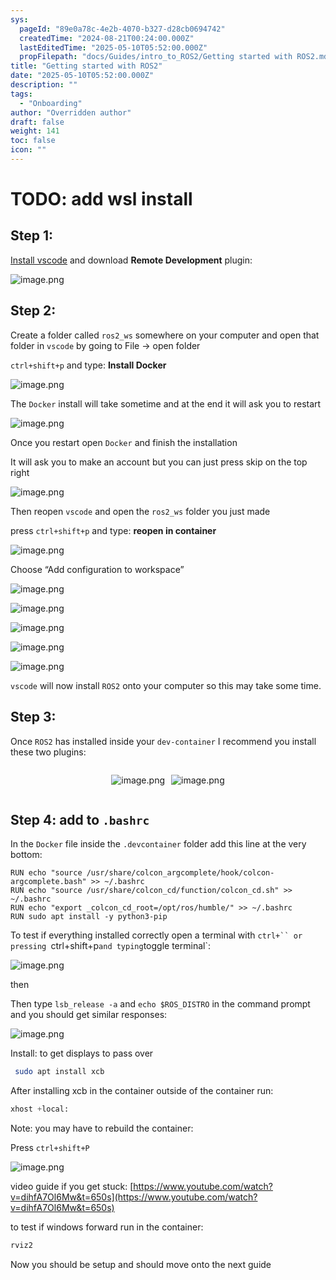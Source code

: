 ```yaml
---
sys:
  pageId: "89e0a78c-4e2b-4070-b327-d28cb0694742"
  createdTime: "2024-08-21T00:24:00.000Z"
  lastEditedTime: "2025-05-10T05:52:00.000Z"
  propFilepath: "docs/Guides/intro_to_ROS2/Getting started with ROS2.md"
title: "Getting started with ROS2"
date: "2025-05-10T05:52:00.000Z"
description: ""
tags:
  - "Onboarding"
author: "Overridden author"
draft: false
weight: 141
toc: false
icon: ""
---
```


# TODO: add wsl install

## Step 1:

[Install vscode](https://code.visualstudio.com/download) and download **Remote Development** plugin:

![image.png](https://prod-files-secure.s3.us-west-2.amazonaws.com/d518164a-d88e-44d1-a4ee-3adb3bd8bce0/efb52993-1881-4a40-b95e-6f020334f022/image.png?X-Amz-Algorithm=AWS4-HMAC-SHA256&X-Amz-Content-Sha256=UNSIGNED-PAYLOAD&X-Amz-Credential=ASIAZI2LB4662C5BWGX2%2F20250606%2Fus-west-2%2Fs3%2Faws4_request&X-Amz-Date=20250606T210749Z&X-Amz-Expires=3600&X-Amz-Security-Token=IQoJb3JpZ2luX2VjEIz%2F%2F%2F%2F%2F%2F%2F%2F%2F%2FwEaCXVzLXdlc3QtMiJGMEQCID1%2BvfHIYDfUFfXQwpXYAVchkYt3fty4WIrDqmZ0hpZ7AiBVM8EtfR2IHFRv3I%2BPiB5hEtEQNyIms8f9dZ5moeYuESr%2FAwhlEAAaDDYzNzQyMzE4MzgwNSIMq%2FTQMHiXrIhdw2JPKtwDm3lv%2BZtelCSLSskQ5x8hNd9UhRS7z5jegLnbV8MMUUz4ZJpmfRANjDEhyPM0A4x2rP1WOcuGyVZXnw%2F1IEomEyhDTACqcnbbKFRqAs8OP5HYmB%2FhJIqaCQ6sgjT4Q9axWcB8EqIpPcBOvJZ66OFwKJ9TRvUbxYHkPEXDhi%2Bn69FAtNfMRecOrU7bbQKB0%2B7ZdyYaSDm1wQ9Rje5LgsiZd49OsG5gk9LzdU4W5CZz2V8jSCsW9pgPPX%2Bp3iEC92BcFa9Iy6d6EEVVRZKfu95KEAEDONFu7i2h61VeLwDvJQfJwOviiRQ5EniorANbPxxTCHaGtrC1uCAB3T3myt%2F3plTRYVYE874jTICmAIfPh%2FGigHYpl7eBb9Ea65hFrFRpuaunrnBZjxVpxyar5qbka1WEOv%2F6cDh5q8JbSdMKHxrTOjAi0aAgVYSBqHWlCsJdv4XoGgN%2BPQ4l%2FX3KH6CHJHrWEJX0ydvolxXW0%2BwCA%2F2%2FFxaaMiR0%2FBkDjj6jf439tkfPaA0SQm3SPrw8EKjGO5C6sXBy8CdVUaikT1fxdxiDvtB1DEfM092NnAhfHD5gYV6PsuUgxKSr%2F7mnR8HzUMvhBEjK3RxnL72%2F46DLvw0qFTNgIyRh%2B3Yz1EkwppGNwgY6pgFQtdXL%2BMTG5KS%2FEHmOOzhd9fviyGQL40DcV0V66fWsr6Riae%2BKheEJ%2FKWN3rAQBKYT4UGUCTCUYIaRaE0Hhw5%2F2PnpIlqI6bZWRccOqCRyVepfwswjKrTt%2BVQZOFaUe0CqoxaGtO2oGrSzR5gFpfS5j1FZQYgE1n%2F3IsuArcErP03YfN%2BnOhqkIpiGxGHch6eA%2BW5yUCn%2BAMHmgoGZA%2B2TyksjZonQ&X-Amz-Signature=9416d17baa273482bbe15f385aeea098947c3924ad4a745183e8bf9d2fef20a2&X-Amz-SignedHeaders=host&x-id=GetObject)

## Step 2:

Create a folder called `ros2_ws` somewhere on your computer and open that folder in `vscode` by going to File → open folder 

`ctrl+shift+p` and type: **Install Docker**

![image.png](https://prod-files-secure.s3.us-west-2.amazonaws.com/d518164a-d88e-44d1-a4ee-3adb3bd8bce0/2269dc0e-1cd5-47ff-bceb-c04ad9b2eab0/image.png?X-Amz-Algorithm=AWS4-HMAC-SHA256&X-Amz-Content-Sha256=UNSIGNED-PAYLOAD&X-Amz-Credential=ASIAZI2LB4662C5BWGX2%2F20250606%2Fus-west-2%2Fs3%2Faws4_request&X-Amz-Date=20250606T210749Z&X-Amz-Expires=3600&X-Amz-Security-Token=IQoJb3JpZ2luX2VjEIz%2F%2F%2F%2F%2F%2F%2F%2F%2F%2FwEaCXVzLXdlc3QtMiJGMEQCID1%2BvfHIYDfUFfXQwpXYAVchkYt3fty4WIrDqmZ0hpZ7AiBVM8EtfR2IHFRv3I%2BPiB5hEtEQNyIms8f9dZ5moeYuESr%2FAwhlEAAaDDYzNzQyMzE4MzgwNSIMq%2FTQMHiXrIhdw2JPKtwDm3lv%2BZtelCSLSskQ5x8hNd9UhRS7z5jegLnbV8MMUUz4ZJpmfRANjDEhyPM0A4x2rP1WOcuGyVZXnw%2F1IEomEyhDTACqcnbbKFRqAs8OP5HYmB%2FhJIqaCQ6sgjT4Q9axWcB8EqIpPcBOvJZ66OFwKJ9TRvUbxYHkPEXDhi%2Bn69FAtNfMRecOrU7bbQKB0%2B7ZdyYaSDm1wQ9Rje5LgsiZd49OsG5gk9LzdU4W5CZz2V8jSCsW9pgPPX%2Bp3iEC92BcFa9Iy6d6EEVVRZKfu95KEAEDONFu7i2h61VeLwDvJQfJwOviiRQ5EniorANbPxxTCHaGtrC1uCAB3T3myt%2F3plTRYVYE874jTICmAIfPh%2FGigHYpl7eBb9Ea65hFrFRpuaunrnBZjxVpxyar5qbka1WEOv%2F6cDh5q8JbSdMKHxrTOjAi0aAgVYSBqHWlCsJdv4XoGgN%2BPQ4l%2FX3KH6CHJHrWEJX0ydvolxXW0%2BwCA%2F2%2FFxaaMiR0%2FBkDjj6jf439tkfPaA0SQm3SPrw8EKjGO5C6sXBy8CdVUaikT1fxdxiDvtB1DEfM092NnAhfHD5gYV6PsuUgxKSr%2F7mnR8HzUMvhBEjK3RxnL72%2F46DLvw0qFTNgIyRh%2B3Yz1EkwppGNwgY6pgFQtdXL%2BMTG5KS%2FEHmOOzhd9fviyGQL40DcV0V66fWsr6Riae%2BKheEJ%2FKWN3rAQBKYT4UGUCTCUYIaRaE0Hhw5%2F2PnpIlqI6bZWRccOqCRyVepfwswjKrTt%2BVQZOFaUe0CqoxaGtO2oGrSzR5gFpfS5j1FZQYgE1n%2F3IsuArcErP03YfN%2BnOhqkIpiGxGHch6eA%2BW5yUCn%2BAMHmgoGZA%2B2TyksjZonQ&X-Amz-Signature=f4b35222bf074fa130c9c1a9bb19eaf06b27f0e52e7187d7595637b0517da605&X-Amz-SignedHeaders=host&x-id=GetObject)

The `Docker` install will take sometime and at the end it will ask you to restart

![image.png](https://prod-files-secure.s3.us-west-2.amazonaws.com/d518164a-d88e-44d1-a4ee-3adb3bd8bce0/ed233f78-be33-4b1f-b89c-9c346c0e961e/image.png?X-Amz-Algorithm=AWS4-HMAC-SHA256&X-Amz-Content-Sha256=UNSIGNED-PAYLOAD&X-Amz-Credential=ASIAZI2LB4662C5BWGX2%2F20250606%2Fus-west-2%2Fs3%2Faws4_request&X-Amz-Date=20250606T210749Z&X-Amz-Expires=3600&X-Amz-Security-Token=IQoJb3JpZ2luX2VjEIz%2F%2F%2F%2F%2F%2F%2F%2F%2F%2FwEaCXVzLXdlc3QtMiJGMEQCID1%2BvfHIYDfUFfXQwpXYAVchkYt3fty4WIrDqmZ0hpZ7AiBVM8EtfR2IHFRv3I%2BPiB5hEtEQNyIms8f9dZ5moeYuESr%2FAwhlEAAaDDYzNzQyMzE4MzgwNSIMq%2FTQMHiXrIhdw2JPKtwDm3lv%2BZtelCSLSskQ5x8hNd9UhRS7z5jegLnbV8MMUUz4ZJpmfRANjDEhyPM0A4x2rP1WOcuGyVZXnw%2F1IEomEyhDTACqcnbbKFRqAs8OP5HYmB%2FhJIqaCQ6sgjT4Q9axWcB8EqIpPcBOvJZ66OFwKJ9TRvUbxYHkPEXDhi%2Bn69FAtNfMRecOrU7bbQKB0%2B7ZdyYaSDm1wQ9Rje5LgsiZd49OsG5gk9LzdU4W5CZz2V8jSCsW9pgPPX%2Bp3iEC92BcFa9Iy6d6EEVVRZKfu95KEAEDONFu7i2h61VeLwDvJQfJwOviiRQ5EniorANbPxxTCHaGtrC1uCAB3T3myt%2F3plTRYVYE874jTICmAIfPh%2FGigHYpl7eBb9Ea65hFrFRpuaunrnBZjxVpxyar5qbka1WEOv%2F6cDh5q8JbSdMKHxrTOjAi0aAgVYSBqHWlCsJdv4XoGgN%2BPQ4l%2FX3KH6CHJHrWEJX0ydvolxXW0%2BwCA%2F2%2FFxaaMiR0%2FBkDjj6jf439tkfPaA0SQm3SPrw8EKjGO5C6sXBy8CdVUaikT1fxdxiDvtB1DEfM092NnAhfHD5gYV6PsuUgxKSr%2F7mnR8HzUMvhBEjK3RxnL72%2F46DLvw0qFTNgIyRh%2B3Yz1EkwppGNwgY6pgFQtdXL%2BMTG5KS%2FEHmOOzhd9fviyGQL40DcV0V66fWsr6Riae%2BKheEJ%2FKWN3rAQBKYT4UGUCTCUYIaRaE0Hhw5%2F2PnpIlqI6bZWRccOqCRyVepfwswjKrTt%2BVQZOFaUe0CqoxaGtO2oGrSzR5gFpfS5j1FZQYgE1n%2F3IsuArcErP03YfN%2BnOhqkIpiGxGHch6eA%2BW5yUCn%2BAMHmgoGZA%2B2TyksjZonQ&X-Amz-Signature=c50048ffcb918b280750db234c6195c573820e1aba2c0005213da71a1ad23fa6&X-Amz-SignedHeaders=host&x-id=GetObject)

Once you restart open `Docker` and finish the installation

It will ask you to make an account but you can just press skip on the top right

![image.png](https://prod-files-secure.s3.us-west-2.amazonaws.com/d518164a-d88e-44d1-a4ee-3adb3bd8bce0/21010ad9-1659-4fd9-9f59-9932a09b2a3d/image.png?X-Amz-Algorithm=AWS4-HMAC-SHA256&X-Amz-Content-Sha256=UNSIGNED-PAYLOAD&X-Amz-Credential=ASIAZI2LB4662C5BWGX2%2F20250606%2Fus-west-2%2Fs3%2Faws4_request&X-Amz-Date=20250606T210749Z&X-Amz-Expires=3600&X-Amz-Security-Token=IQoJb3JpZ2luX2VjEIz%2F%2F%2F%2F%2F%2F%2F%2F%2F%2FwEaCXVzLXdlc3QtMiJGMEQCID1%2BvfHIYDfUFfXQwpXYAVchkYt3fty4WIrDqmZ0hpZ7AiBVM8EtfR2IHFRv3I%2BPiB5hEtEQNyIms8f9dZ5moeYuESr%2FAwhlEAAaDDYzNzQyMzE4MzgwNSIMq%2FTQMHiXrIhdw2JPKtwDm3lv%2BZtelCSLSskQ5x8hNd9UhRS7z5jegLnbV8MMUUz4ZJpmfRANjDEhyPM0A4x2rP1WOcuGyVZXnw%2F1IEomEyhDTACqcnbbKFRqAs8OP5HYmB%2FhJIqaCQ6sgjT4Q9axWcB8EqIpPcBOvJZ66OFwKJ9TRvUbxYHkPEXDhi%2Bn69FAtNfMRecOrU7bbQKB0%2B7ZdyYaSDm1wQ9Rje5LgsiZd49OsG5gk9LzdU4W5CZz2V8jSCsW9pgPPX%2Bp3iEC92BcFa9Iy6d6EEVVRZKfu95KEAEDONFu7i2h61VeLwDvJQfJwOviiRQ5EniorANbPxxTCHaGtrC1uCAB3T3myt%2F3plTRYVYE874jTICmAIfPh%2FGigHYpl7eBb9Ea65hFrFRpuaunrnBZjxVpxyar5qbka1WEOv%2F6cDh5q8JbSdMKHxrTOjAi0aAgVYSBqHWlCsJdv4XoGgN%2BPQ4l%2FX3KH6CHJHrWEJX0ydvolxXW0%2BwCA%2F2%2FFxaaMiR0%2FBkDjj6jf439tkfPaA0SQm3SPrw8EKjGO5C6sXBy8CdVUaikT1fxdxiDvtB1DEfM092NnAhfHD5gYV6PsuUgxKSr%2F7mnR8HzUMvhBEjK3RxnL72%2F46DLvw0qFTNgIyRh%2B3Yz1EkwppGNwgY6pgFQtdXL%2BMTG5KS%2FEHmOOzhd9fviyGQL40DcV0V66fWsr6Riae%2BKheEJ%2FKWN3rAQBKYT4UGUCTCUYIaRaE0Hhw5%2F2PnpIlqI6bZWRccOqCRyVepfwswjKrTt%2BVQZOFaUe0CqoxaGtO2oGrSzR5gFpfS5j1FZQYgE1n%2F3IsuArcErP03YfN%2BnOhqkIpiGxGHch6eA%2BW5yUCn%2BAMHmgoGZA%2B2TyksjZonQ&X-Amz-Signature=7ff08a0fe150c9f059090b0fe4259891dd8c481b952bbdc653031608c6f3e5c3&X-Amz-SignedHeaders=host&x-id=GetObject)

Then reopen `vscode` and open the `ros2_ws` folder you just made

press `ctrl+shift+p` and type: **reopen in container**

![image.png](https://prod-files-secure.s3.us-west-2.amazonaws.com/d518164a-d88e-44d1-a4ee-3adb3bd8bce0/4e93b8c2-41ad-488c-8095-c74205196118/image.png?X-Amz-Algorithm=AWS4-HMAC-SHA256&X-Amz-Content-Sha256=UNSIGNED-PAYLOAD&X-Amz-Credential=ASIAZI2LB4662C5BWGX2%2F20250606%2Fus-west-2%2Fs3%2Faws4_request&X-Amz-Date=20250606T210749Z&X-Amz-Expires=3600&X-Amz-Security-Token=IQoJb3JpZ2luX2VjEIz%2F%2F%2F%2F%2F%2F%2F%2F%2F%2FwEaCXVzLXdlc3QtMiJGMEQCID1%2BvfHIYDfUFfXQwpXYAVchkYt3fty4WIrDqmZ0hpZ7AiBVM8EtfR2IHFRv3I%2BPiB5hEtEQNyIms8f9dZ5moeYuESr%2FAwhlEAAaDDYzNzQyMzE4MzgwNSIMq%2FTQMHiXrIhdw2JPKtwDm3lv%2BZtelCSLSskQ5x8hNd9UhRS7z5jegLnbV8MMUUz4ZJpmfRANjDEhyPM0A4x2rP1WOcuGyVZXnw%2F1IEomEyhDTACqcnbbKFRqAs8OP5HYmB%2FhJIqaCQ6sgjT4Q9axWcB8EqIpPcBOvJZ66OFwKJ9TRvUbxYHkPEXDhi%2Bn69FAtNfMRecOrU7bbQKB0%2B7ZdyYaSDm1wQ9Rje5LgsiZd49OsG5gk9LzdU4W5CZz2V8jSCsW9pgPPX%2Bp3iEC92BcFa9Iy6d6EEVVRZKfu95KEAEDONFu7i2h61VeLwDvJQfJwOviiRQ5EniorANbPxxTCHaGtrC1uCAB3T3myt%2F3plTRYVYE874jTICmAIfPh%2FGigHYpl7eBb9Ea65hFrFRpuaunrnBZjxVpxyar5qbka1WEOv%2F6cDh5q8JbSdMKHxrTOjAi0aAgVYSBqHWlCsJdv4XoGgN%2BPQ4l%2FX3KH6CHJHrWEJX0ydvolxXW0%2BwCA%2F2%2FFxaaMiR0%2FBkDjj6jf439tkfPaA0SQm3SPrw8EKjGO5C6sXBy8CdVUaikT1fxdxiDvtB1DEfM092NnAhfHD5gYV6PsuUgxKSr%2F7mnR8HzUMvhBEjK3RxnL72%2F46DLvw0qFTNgIyRh%2B3Yz1EkwppGNwgY6pgFQtdXL%2BMTG5KS%2FEHmOOzhd9fviyGQL40DcV0V66fWsr6Riae%2BKheEJ%2FKWN3rAQBKYT4UGUCTCUYIaRaE0Hhw5%2F2PnpIlqI6bZWRccOqCRyVepfwswjKrTt%2BVQZOFaUe0CqoxaGtO2oGrSzR5gFpfS5j1FZQYgE1n%2F3IsuArcErP03YfN%2BnOhqkIpiGxGHch6eA%2BW5yUCn%2BAMHmgoGZA%2B2TyksjZonQ&X-Amz-Signature=c3a0b0543ca452ef1885f033e31fd580e32cbaf11642627831e7e20507394a7f&X-Amz-SignedHeaders=host&x-id=GetObject)

Choose “Add configuration to workspace”

![image.png](https://prod-files-secure.s3.us-west-2.amazonaws.com/d518164a-d88e-44d1-a4ee-3adb3bd8bce0/9560b282-5060-4989-ba37-97e7b2c22476/image.png?X-Amz-Algorithm=AWS4-HMAC-SHA256&X-Amz-Content-Sha256=UNSIGNED-PAYLOAD&X-Amz-Credential=ASIAZI2LB4662C5BWGX2%2F20250606%2Fus-west-2%2Fs3%2Faws4_request&X-Amz-Date=20250606T210749Z&X-Amz-Expires=3600&X-Amz-Security-Token=IQoJb3JpZ2luX2VjEIz%2F%2F%2F%2F%2F%2F%2F%2F%2F%2FwEaCXVzLXdlc3QtMiJGMEQCID1%2BvfHIYDfUFfXQwpXYAVchkYt3fty4WIrDqmZ0hpZ7AiBVM8EtfR2IHFRv3I%2BPiB5hEtEQNyIms8f9dZ5moeYuESr%2FAwhlEAAaDDYzNzQyMzE4MzgwNSIMq%2FTQMHiXrIhdw2JPKtwDm3lv%2BZtelCSLSskQ5x8hNd9UhRS7z5jegLnbV8MMUUz4ZJpmfRANjDEhyPM0A4x2rP1WOcuGyVZXnw%2F1IEomEyhDTACqcnbbKFRqAs8OP5HYmB%2FhJIqaCQ6sgjT4Q9axWcB8EqIpPcBOvJZ66OFwKJ9TRvUbxYHkPEXDhi%2Bn69FAtNfMRecOrU7bbQKB0%2B7ZdyYaSDm1wQ9Rje5LgsiZd49OsG5gk9LzdU4W5CZz2V8jSCsW9pgPPX%2Bp3iEC92BcFa9Iy6d6EEVVRZKfu95KEAEDONFu7i2h61VeLwDvJQfJwOviiRQ5EniorANbPxxTCHaGtrC1uCAB3T3myt%2F3plTRYVYE874jTICmAIfPh%2FGigHYpl7eBb9Ea65hFrFRpuaunrnBZjxVpxyar5qbka1WEOv%2F6cDh5q8JbSdMKHxrTOjAi0aAgVYSBqHWlCsJdv4XoGgN%2BPQ4l%2FX3KH6CHJHrWEJX0ydvolxXW0%2BwCA%2F2%2FFxaaMiR0%2FBkDjj6jf439tkfPaA0SQm3SPrw8EKjGO5C6sXBy8CdVUaikT1fxdxiDvtB1DEfM092NnAhfHD5gYV6PsuUgxKSr%2F7mnR8HzUMvhBEjK3RxnL72%2F46DLvw0qFTNgIyRh%2B3Yz1EkwppGNwgY6pgFQtdXL%2BMTG5KS%2FEHmOOzhd9fviyGQL40DcV0V66fWsr6Riae%2BKheEJ%2FKWN3rAQBKYT4UGUCTCUYIaRaE0Hhw5%2F2PnpIlqI6bZWRccOqCRyVepfwswjKrTt%2BVQZOFaUe0CqoxaGtO2oGrSzR5gFpfS5j1FZQYgE1n%2F3IsuArcErP03YfN%2BnOhqkIpiGxGHch6eA%2BW5yUCn%2BAMHmgoGZA%2B2TyksjZonQ&X-Amz-Signature=0327bcd4b30dda6195a8467f3b1cea3c3be5e96c566b6b319d7f146ec1866eed&X-Amz-SignedHeaders=host&x-id=GetObject)

![image.png](https://prod-files-secure.s3.us-west-2.amazonaws.com/d518164a-d88e-44d1-a4ee-3adb3bd8bce0/2ee63f81-886b-48e8-a553-dc6e5eac99e4/image.png?X-Amz-Algorithm=AWS4-HMAC-SHA256&X-Amz-Content-Sha256=UNSIGNED-PAYLOAD&X-Amz-Credential=ASIAZI2LB4662C5BWGX2%2F20250606%2Fus-west-2%2Fs3%2Faws4_request&X-Amz-Date=20250606T210749Z&X-Amz-Expires=3600&X-Amz-Security-Token=IQoJb3JpZ2luX2VjEIz%2F%2F%2F%2F%2F%2F%2F%2F%2F%2FwEaCXVzLXdlc3QtMiJGMEQCID1%2BvfHIYDfUFfXQwpXYAVchkYt3fty4WIrDqmZ0hpZ7AiBVM8EtfR2IHFRv3I%2BPiB5hEtEQNyIms8f9dZ5moeYuESr%2FAwhlEAAaDDYzNzQyMzE4MzgwNSIMq%2FTQMHiXrIhdw2JPKtwDm3lv%2BZtelCSLSskQ5x8hNd9UhRS7z5jegLnbV8MMUUz4ZJpmfRANjDEhyPM0A4x2rP1WOcuGyVZXnw%2F1IEomEyhDTACqcnbbKFRqAs8OP5HYmB%2FhJIqaCQ6sgjT4Q9axWcB8EqIpPcBOvJZ66OFwKJ9TRvUbxYHkPEXDhi%2Bn69FAtNfMRecOrU7bbQKB0%2B7ZdyYaSDm1wQ9Rje5LgsiZd49OsG5gk9LzdU4W5CZz2V8jSCsW9pgPPX%2Bp3iEC92BcFa9Iy6d6EEVVRZKfu95KEAEDONFu7i2h61VeLwDvJQfJwOviiRQ5EniorANbPxxTCHaGtrC1uCAB3T3myt%2F3plTRYVYE874jTICmAIfPh%2FGigHYpl7eBb9Ea65hFrFRpuaunrnBZjxVpxyar5qbka1WEOv%2F6cDh5q8JbSdMKHxrTOjAi0aAgVYSBqHWlCsJdv4XoGgN%2BPQ4l%2FX3KH6CHJHrWEJX0ydvolxXW0%2BwCA%2F2%2FFxaaMiR0%2FBkDjj6jf439tkfPaA0SQm3SPrw8EKjGO5C6sXBy8CdVUaikT1fxdxiDvtB1DEfM092NnAhfHD5gYV6PsuUgxKSr%2F7mnR8HzUMvhBEjK3RxnL72%2F46DLvw0qFTNgIyRh%2B3Yz1EkwppGNwgY6pgFQtdXL%2BMTG5KS%2FEHmOOzhd9fviyGQL40DcV0V66fWsr6Riae%2BKheEJ%2FKWN3rAQBKYT4UGUCTCUYIaRaE0Hhw5%2F2PnpIlqI6bZWRccOqCRyVepfwswjKrTt%2BVQZOFaUe0CqoxaGtO2oGrSzR5gFpfS5j1FZQYgE1n%2F3IsuArcErP03YfN%2BnOhqkIpiGxGHch6eA%2BW5yUCn%2BAMHmgoGZA%2B2TyksjZonQ&X-Amz-Signature=375d85856c8cea1eb1970e874de868d13cf0d1c6f2407a083cd6333b37ee38e7&X-Amz-SignedHeaders=host&x-id=GetObject)

![image.png](https://prod-files-secure.s3.us-west-2.amazonaws.com/d518164a-d88e-44d1-a4ee-3adb3bd8bce0/ae1580b2-b048-407e-aed9-b584224a7a04/image.png?X-Amz-Algorithm=AWS4-HMAC-SHA256&X-Amz-Content-Sha256=UNSIGNED-PAYLOAD&X-Amz-Credential=ASIAZI2LB4662C5BWGX2%2F20250606%2Fus-west-2%2Fs3%2Faws4_request&X-Amz-Date=20250606T210749Z&X-Amz-Expires=3600&X-Amz-Security-Token=IQoJb3JpZ2luX2VjEIz%2F%2F%2F%2F%2F%2F%2F%2F%2F%2FwEaCXVzLXdlc3QtMiJGMEQCID1%2BvfHIYDfUFfXQwpXYAVchkYt3fty4WIrDqmZ0hpZ7AiBVM8EtfR2IHFRv3I%2BPiB5hEtEQNyIms8f9dZ5moeYuESr%2FAwhlEAAaDDYzNzQyMzE4MzgwNSIMq%2FTQMHiXrIhdw2JPKtwDm3lv%2BZtelCSLSskQ5x8hNd9UhRS7z5jegLnbV8MMUUz4ZJpmfRANjDEhyPM0A4x2rP1WOcuGyVZXnw%2F1IEomEyhDTACqcnbbKFRqAs8OP5HYmB%2FhJIqaCQ6sgjT4Q9axWcB8EqIpPcBOvJZ66OFwKJ9TRvUbxYHkPEXDhi%2Bn69FAtNfMRecOrU7bbQKB0%2B7ZdyYaSDm1wQ9Rje5LgsiZd49OsG5gk9LzdU4W5CZz2V8jSCsW9pgPPX%2Bp3iEC92BcFa9Iy6d6EEVVRZKfu95KEAEDONFu7i2h61VeLwDvJQfJwOviiRQ5EniorANbPxxTCHaGtrC1uCAB3T3myt%2F3plTRYVYE874jTICmAIfPh%2FGigHYpl7eBb9Ea65hFrFRpuaunrnBZjxVpxyar5qbka1WEOv%2F6cDh5q8JbSdMKHxrTOjAi0aAgVYSBqHWlCsJdv4XoGgN%2BPQ4l%2FX3KH6CHJHrWEJX0ydvolxXW0%2BwCA%2F2%2FFxaaMiR0%2FBkDjj6jf439tkfPaA0SQm3SPrw8EKjGO5C6sXBy8CdVUaikT1fxdxiDvtB1DEfM092NnAhfHD5gYV6PsuUgxKSr%2F7mnR8HzUMvhBEjK3RxnL72%2F46DLvw0qFTNgIyRh%2B3Yz1EkwppGNwgY6pgFQtdXL%2BMTG5KS%2FEHmOOzhd9fviyGQL40DcV0V66fWsr6Riae%2BKheEJ%2FKWN3rAQBKYT4UGUCTCUYIaRaE0Hhw5%2F2PnpIlqI6bZWRccOqCRyVepfwswjKrTt%2BVQZOFaUe0CqoxaGtO2oGrSzR5gFpfS5j1FZQYgE1n%2F3IsuArcErP03YfN%2BnOhqkIpiGxGHch6eA%2BW5yUCn%2BAMHmgoGZA%2B2TyksjZonQ&X-Amz-Signature=94df134c7be0ed1445dc511c4d2c7a219cc201fc2d796dd3f09705bd763815b6&X-Amz-SignedHeaders=host&x-id=GetObject)

![image.png](https://prod-files-secure.s3.us-west-2.amazonaws.com/d518164a-d88e-44d1-a4ee-3adb3bd8bce0/53255b28-f75e-430f-b9e3-c0ac8577e42b/image.png?X-Amz-Algorithm=AWS4-HMAC-SHA256&X-Amz-Content-Sha256=UNSIGNED-PAYLOAD&X-Amz-Credential=ASIAZI2LB4662C5BWGX2%2F20250606%2Fus-west-2%2Fs3%2Faws4_request&X-Amz-Date=20250606T210749Z&X-Amz-Expires=3600&X-Amz-Security-Token=IQoJb3JpZ2luX2VjEIz%2F%2F%2F%2F%2F%2F%2F%2F%2F%2FwEaCXVzLXdlc3QtMiJGMEQCID1%2BvfHIYDfUFfXQwpXYAVchkYt3fty4WIrDqmZ0hpZ7AiBVM8EtfR2IHFRv3I%2BPiB5hEtEQNyIms8f9dZ5moeYuESr%2FAwhlEAAaDDYzNzQyMzE4MzgwNSIMq%2FTQMHiXrIhdw2JPKtwDm3lv%2BZtelCSLSskQ5x8hNd9UhRS7z5jegLnbV8MMUUz4ZJpmfRANjDEhyPM0A4x2rP1WOcuGyVZXnw%2F1IEomEyhDTACqcnbbKFRqAs8OP5HYmB%2FhJIqaCQ6sgjT4Q9axWcB8EqIpPcBOvJZ66OFwKJ9TRvUbxYHkPEXDhi%2Bn69FAtNfMRecOrU7bbQKB0%2B7ZdyYaSDm1wQ9Rje5LgsiZd49OsG5gk9LzdU4W5CZz2V8jSCsW9pgPPX%2Bp3iEC92BcFa9Iy6d6EEVVRZKfu95KEAEDONFu7i2h61VeLwDvJQfJwOviiRQ5EniorANbPxxTCHaGtrC1uCAB3T3myt%2F3plTRYVYE874jTICmAIfPh%2FGigHYpl7eBb9Ea65hFrFRpuaunrnBZjxVpxyar5qbka1WEOv%2F6cDh5q8JbSdMKHxrTOjAi0aAgVYSBqHWlCsJdv4XoGgN%2BPQ4l%2FX3KH6CHJHrWEJX0ydvolxXW0%2BwCA%2F2%2FFxaaMiR0%2FBkDjj6jf439tkfPaA0SQm3SPrw8EKjGO5C6sXBy8CdVUaikT1fxdxiDvtB1DEfM092NnAhfHD5gYV6PsuUgxKSr%2F7mnR8HzUMvhBEjK3RxnL72%2F46DLvw0qFTNgIyRh%2B3Yz1EkwppGNwgY6pgFQtdXL%2BMTG5KS%2FEHmOOzhd9fviyGQL40DcV0V66fWsr6Riae%2BKheEJ%2FKWN3rAQBKYT4UGUCTCUYIaRaE0Hhw5%2F2PnpIlqI6bZWRccOqCRyVepfwswjKrTt%2BVQZOFaUe0CqoxaGtO2oGrSzR5gFpfS5j1FZQYgE1n%2F3IsuArcErP03YfN%2BnOhqkIpiGxGHch6eA%2BW5yUCn%2BAMHmgoGZA%2B2TyksjZonQ&X-Amz-Signature=cb637794bd02cd081edcb661b33be6f338dc758aa9caa3d63d2b325f6d7ddbfd&X-Amz-SignedHeaders=host&x-id=GetObject)

![image.png](https://prod-files-secure.s3.us-west-2.amazonaws.com/d518164a-d88e-44d1-a4ee-3adb3bd8bce0/7c562767-5af9-4ffb-97d1-327bcdf4ee00/image.png?X-Amz-Algorithm=AWS4-HMAC-SHA256&X-Amz-Content-Sha256=UNSIGNED-PAYLOAD&X-Amz-Credential=ASIAZI2LB4662C5BWGX2%2F20250606%2Fus-west-2%2Fs3%2Faws4_request&X-Amz-Date=20250606T210749Z&X-Amz-Expires=3600&X-Amz-Security-Token=IQoJb3JpZ2luX2VjEIz%2F%2F%2F%2F%2F%2F%2F%2F%2F%2FwEaCXVzLXdlc3QtMiJGMEQCID1%2BvfHIYDfUFfXQwpXYAVchkYt3fty4WIrDqmZ0hpZ7AiBVM8EtfR2IHFRv3I%2BPiB5hEtEQNyIms8f9dZ5moeYuESr%2FAwhlEAAaDDYzNzQyMzE4MzgwNSIMq%2FTQMHiXrIhdw2JPKtwDm3lv%2BZtelCSLSskQ5x8hNd9UhRS7z5jegLnbV8MMUUz4ZJpmfRANjDEhyPM0A4x2rP1WOcuGyVZXnw%2F1IEomEyhDTACqcnbbKFRqAs8OP5HYmB%2FhJIqaCQ6sgjT4Q9axWcB8EqIpPcBOvJZ66OFwKJ9TRvUbxYHkPEXDhi%2Bn69FAtNfMRecOrU7bbQKB0%2B7ZdyYaSDm1wQ9Rje5LgsiZd49OsG5gk9LzdU4W5CZz2V8jSCsW9pgPPX%2Bp3iEC92BcFa9Iy6d6EEVVRZKfu95KEAEDONFu7i2h61VeLwDvJQfJwOviiRQ5EniorANbPxxTCHaGtrC1uCAB3T3myt%2F3plTRYVYE874jTICmAIfPh%2FGigHYpl7eBb9Ea65hFrFRpuaunrnBZjxVpxyar5qbka1WEOv%2F6cDh5q8JbSdMKHxrTOjAi0aAgVYSBqHWlCsJdv4XoGgN%2BPQ4l%2FX3KH6CHJHrWEJX0ydvolxXW0%2BwCA%2F2%2FFxaaMiR0%2FBkDjj6jf439tkfPaA0SQm3SPrw8EKjGO5C6sXBy8CdVUaikT1fxdxiDvtB1DEfM092NnAhfHD5gYV6PsuUgxKSr%2F7mnR8HzUMvhBEjK3RxnL72%2F46DLvw0qFTNgIyRh%2B3Yz1EkwppGNwgY6pgFQtdXL%2BMTG5KS%2FEHmOOzhd9fviyGQL40DcV0V66fWsr6Riae%2BKheEJ%2FKWN3rAQBKYT4UGUCTCUYIaRaE0Hhw5%2F2PnpIlqI6bZWRccOqCRyVepfwswjKrTt%2BVQZOFaUe0CqoxaGtO2oGrSzR5gFpfS5j1FZQYgE1n%2F3IsuArcErP03YfN%2BnOhqkIpiGxGHch6eA%2BW5yUCn%2BAMHmgoGZA%2B2TyksjZonQ&X-Amz-Signature=457a0854a160138b6ca50c21eb9509180e2cc8086ff2a97ac1bf4d8eb6b3abe3&X-Amz-SignedHeaders=host&x-id=GetObject)

`vscode` will now install `ROS2` onto your computer so this may take some time.

## Step 3:

Once `ROS2` has installed inside your `dev-container` I recommend you install these two plugins:

<div style="display: flex;flex-direction: row; column-gap:10px; max-width: 630px;justify-content: center;">
<div>

![image.png](https://prod-files-secure.s3.us-west-2.amazonaws.com/d518164a-d88e-44d1-a4ee-3adb3bd8bce0/3fc3d550-5a54-4ba1-ba6b-faa01cdb7369/image.png?X-Amz-Algorithm=AWS4-HMAC-SHA256&X-Amz-Content-Sha256=UNSIGNED-PAYLOAD&X-Amz-Credential=ASIAZI2LB466ZGRKQ4EP%2F20250606%2Fus-west-2%2Fs3%2Faws4_request&X-Amz-Date=20250606T210755Z&X-Amz-Expires=3600&X-Amz-Security-Token=IQoJb3JpZ2luX2VjEIz%2F%2F%2F%2F%2F%2F%2F%2F%2F%2FwEaCXVzLXdlc3QtMiJHMEUCIQCm54SoKZeIUn0aUuGsMMmcVWBhZw0z%2BjMqpCT9h6sRegIgBafOy8VKpkXGK5htlG5m9viiy2%2FFBOoNFs8jU%2FZtn5gq%2FwMIZRAAGgw2Mzc0MjMxODM4MDUiDIi9Vn8HqN3x09nzFyrcAz0NqdKDLvM8O%2F2hhmD0nLj2EX7Lfsm8zYbwr40LjGIUB3v7F%2F3aDOvrMhxIBWl3ETX98lU3ZFpociNEEBZ50O3iqD%2FVGZv%2BhYNpY8GQfhI1pFFfXyLig9R36VP9HjM89kkePfFVuqQQt4JaZA5Up1FJdGEcyBwd12hyHBT4nzgwI3GhKELNZc4mJTvDsG%2Fae%2BAM7LI4VHqGKNMg8f%2FGi1XQ33DXzgXuaoHxRIfxufQcxOOiaNBS5l7vGLo55k%2BXmOlVDMbRn1qQGL59VtHHOW7coMTD3hzMFPQUn%2B7XKpT53S7rEQttP5Mv0jMwEjQjyEG8ScYBzo4CQiFEO%2BRw9fBrkt40dOS6ykXnAZeNDeC17uOFJssIfMHUy7pj26OtTIm7%2Bq0IdEAxghFQ2dbPZcAlUzcjE7PU%2FEblKGGkvW92ewPbB%2Bf95S5fb0VCZCIU868tt7fgZqvAA4PG6maVv0rciS2Q4eckHTPF8Tz%2FUgg%2FwJpeNDGQoWfhxeRQwkMvBqNz6U4qDhSZsuLI6x%2FpRkMtuZHctKn0FtrsfrY6gbvxWBuyKHig0Kv91BWv9Y6Ga2gWRmC6Kt77327mwOA518faKgnNDOl4xFhpSB8gKGg4qr8unp9pKG6q96faMMmRjcIGOqUBlYcnBLHojV%2FQyTq7Dvps39XGLhQK8F9uTMVMXsG%2BtAkINTc0sjIcE5P%2FrNAfGcgtYTmzkFIyV8djjzo7PVl411xwhmi6BOnQ509jBBod0rOT0Yz16n7jaDKgICsPILVjY4qbwbNtxfsFwc%2FHuCJLN0kVvuL8VJ3jje2pto3jtUMDTUMT51MeRaWbxGYNlQpUH0ttiQAMRpUJSElbrATFwp4fFp92&X-Amz-Signature=0fa6a3cb1f78a5f3f5d5e8abb4bad7363669e45a07f6d4a52faafb74d3475e3d&X-Amz-SignedHeaders=host&x-id=GetObject)

</div>
<div>

![image.png](https://prod-files-secure.s3.us-west-2.amazonaws.com/d518164a-d88e-44d1-a4ee-3adb3bd8bce0/d994cc66-13c2-4093-a5a3-f84cf4601a82/image.png?X-Amz-Algorithm=AWS4-HMAC-SHA256&X-Amz-Content-Sha256=UNSIGNED-PAYLOAD&X-Amz-Credential=ASIAZI2LB466RUH5QWLG%2F20250606%2Fus-west-2%2Fs3%2Faws4_request&X-Amz-Date=20250606T210755Z&X-Amz-Expires=3600&X-Amz-Security-Token=IQoJb3JpZ2luX2VjEIz%2F%2F%2F%2F%2F%2F%2F%2F%2F%2FwEaCXVzLXdlc3QtMiJHMEUCIQCjTXn1%2BqM88bixwVuGyOcR9vO972cSYmQVGYdJ%2F6bXvAIgDKcCo3rWlJCHaXfhpcN3dE%2FE4NZWqb50Pe8w%2FcaVbmgq%2FwMIZRAAGgw2Mzc0MjMxODM4MDUiDADxwZU8eJlR1geNBSrcA1qunKeTecfGwkzSQkLweiRXc6axQvjhP4rExZBjP0uoOf4kcJ1s%2FrrqQOe2A%2FIbCU8jAez%2F%2BN548GhF3VOZ7Ox3cIAxqcsb7bjQxkFTTZnevtJmPw%2BV5b30MZ2xn6a4mX%2FYvXjD6sl0u1CtBShO3mMIIGbbXAgiyXZzQu5Hw%2FfqXbBOK%2B%2FaYGbEbxW4leqKGHwjX13VOLb%2BuDRkG7u8HBPz5QNxDlB2lrHg0DFYnIynMsg99Cuf28kAxp3oRaSDnHDB5GhRGM1OdVtFbfqWA3qPZyRdge32hbjM9qEOMCCiwkKPH4%2F8OviG1uaAbOFEA0r%2Bz8ppmBJwc937OkV%2FPENESEX5nY%2Fh1%2F0MwOo8uUgX%2BELZmRajwfjfVMhGQM59Nc0%2FxlB7jX6thTxVZoq34PrTxdGQQ%2B0m%2FuANu1Mx6JT5McTXCwgxRjPWcOqYtOQ9u%2BYJkA5Ynn8dIQ7GGtJsj%2F46Nj%2BrI2JdpmSzrDvL1%2F%2ByVZOwoR%2BmZXonyPn%2BNonmh6FziN1WqTIlqCKpALtB%2Fesi1CvCDVxPN%2Fpv89ffV%2FeqhyyENiJYLFcr8kUI%2FXOyqGtFTKUfEF167J72Q%2BHAXWir9qkI6cMC8xy9GzotPNfbm0z1areF9VnmTkHXML%2BRjcIGOqUB9wA7Ch9mR1X%2B6w8F%2FAsuexDmpIlZmc5iLmiCm%2BMfXVKs81QDcnNg5hcfVE8kUVyGszyi6qc8TIVPWH3Gm2opGaeOvlCUtynOqkXurEVLv9TT2TLYky6O9rgU6x8421270%2BqQk9bMfpVwrgLRwrXj%2F0PzoSVlVlnOvUS4oBT2XHPF2tefHzyoQpcqi6Z%2BpbaosoleCXoGG3RX6CCH27ZHbKkOoj9Y&X-Amz-Signature=a098a6aac28e19b2deb1c3f64fae124b3aedd74b345ce951c8188ec1ab4fa967&X-Amz-SignedHeaders=host&x-id=GetObject)

</div>
</div>

## Step 4: add to `.bashrc`

In the `Docker` file inside the `.devcontainer` folder add this line at the very bottom: 

```docker
RUN echo "source /usr/share/colcon_argcomplete/hook/colcon-argcomplete.bash" >> ~/.bashrc
RUN echo "source /usr/share/colcon_cd/function/colcon_cd.sh" >> ~/.bashrc
RUN echo "export _colcon_cd_root=/opt/ros/humble/" >> ~/.bashrc
RUN sudo apt install -y python3-pip 
```

To test if everything installed correctly open a terminal with `ctrl+`` or pressing `ctrl+shift+p` and typing `toggle terminal`:

![image.png](https://prod-files-secure.s3.us-west-2.amazonaws.com/d518164a-d88e-44d1-a4ee-3adb3bd8bce0/6a4943d8-b04e-4c02-9a58-775f3384d1a5/image.png?X-Amz-Algorithm=AWS4-HMAC-SHA256&X-Amz-Content-Sha256=UNSIGNED-PAYLOAD&X-Amz-Credential=ASIAZI2LB4662C5BWGX2%2F20250606%2Fus-west-2%2Fs3%2Faws4_request&X-Amz-Date=20250606T210749Z&X-Amz-Expires=3600&X-Amz-Security-Token=IQoJb3JpZ2luX2VjEIz%2F%2F%2F%2F%2F%2F%2F%2F%2F%2FwEaCXVzLXdlc3QtMiJGMEQCID1%2BvfHIYDfUFfXQwpXYAVchkYt3fty4WIrDqmZ0hpZ7AiBVM8EtfR2IHFRv3I%2BPiB5hEtEQNyIms8f9dZ5moeYuESr%2FAwhlEAAaDDYzNzQyMzE4MzgwNSIMq%2FTQMHiXrIhdw2JPKtwDm3lv%2BZtelCSLSskQ5x8hNd9UhRS7z5jegLnbV8MMUUz4ZJpmfRANjDEhyPM0A4x2rP1WOcuGyVZXnw%2F1IEomEyhDTACqcnbbKFRqAs8OP5HYmB%2FhJIqaCQ6sgjT4Q9axWcB8EqIpPcBOvJZ66OFwKJ9TRvUbxYHkPEXDhi%2Bn69FAtNfMRecOrU7bbQKB0%2B7ZdyYaSDm1wQ9Rje5LgsiZd49OsG5gk9LzdU4W5CZz2V8jSCsW9pgPPX%2Bp3iEC92BcFa9Iy6d6EEVVRZKfu95KEAEDONFu7i2h61VeLwDvJQfJwOviiRQ5EniorANbPxxTCHaGtrC1uCAB3T3myt%2F3plTRYVYE874jTICmAIfPh%2FGigHYpl7eBb9Ea65hFrFRpuaunrnBZjxVpxyar5qbka1WEOv%2F6cDh5q8JbSdMKHxrTOjAi0aAgVYSBqHWlCsJdv4XoGgN%2BPQ4l%2FX3KH6CHJHrWEJX0ydvolxXW0%2BwCA%2F2%2FFxaaMiR0%2FBkDjj6jf439tkfPaA0SQm3SPrw8EKjGO5C6sXBy8CdVUaikT1fxdxiDvtB1DEfM092NnAhfHD5gYV6PsuUgxKSr%2F7mnR8HzUMvhBEjK3RxnL72%2F46DLvw0qFTNgIyRh%2B3Yz1EkwppGNwgY6pgFQtdXL%2BMTG5KS%2FEHmOOzhd9fviyGQL40DcV0V66fWsr6Riae%2BKheEJ%2FKWN3rAQBKYT4UGUCTCUYIaRaE0Hhw5%2F2PnpIlqI6bZWRccOqCRyVepfwswjKrTt%2BVQZOFaUe0CqoxaGtO2oGrSzR5gFpfS5j1FZQYgE1n%2F3IsuArcErP03YfN%2BnOhqkIpiGxGHch6eA%2BW5yUCn%2BAMHmgoGZA%2B2TyksjZonQ&X-Amz-Signature=3fa204c38d8e28589c8de6ced86b35362367cb9b45e8520b3ac46d80c9f9d385&X-Amz-SignedHeaders=host&x-id=GetObject)

then 

Then type `lsb_release -a` and `echo $ROS_DISTRO` in the command prompt and you should get similar responses:

![image.png](https://prod-files-secure.s3.us-west-2.amazonaws.com/d518164a-d88e-44d1-a4ee-3adb3bd8bce0/3e635dec-a805-4e85-8b9e-d000e5b71a4e/image.png?X-Amz-Algorithm=AWS4-HMAC-SHA256&X-Amz-Content-Sha256=UNSIGNED-PAYLOAD&X-Amz-Credential=ASIAZI2LB4662C5BWGX2%2F20250606%2Fus-west-2%2Fs3%2Faws4_request&X-Amz-Date=20250606T210749Z&X-Amz-Expires=3600&X-Amz-Security-Token=IQoJb3JpZ2luX2VjEIz%2F%2F%2F%2F%2F%2F%2F%2F%2F%2FwEaCXVzLXdlc3QtMiJGMEQCID1%2BvfHIYDfUFfXQwpXYAVchkYt3fty4WIrDqmZ0hpZ7AiBVM8EtfR2IHFRv3I%2BPiB5hEtEQNyIms8f9dZ5moeYuESr%2FAwhlEAAaDDYzNzQyMzE4MzgwNSIMq%2FTQMHiXrIhdw2JPKtwDm3lv%2BZtelCSLSskQ5x8hNd9UhRS7z5jegLnbV8MMUUz4ZJpmfRANjDEhyPM0A4x2rP1WOcuGyVZXnw%2F1IEomEyhDTACqcnbbKFRqAs8OP5HYmB%2FhJIqaCQ6sgjT4Q9axWcB8EqIpPcBOvJZ66OFwKJ9TRvUbxYHkPEXDhi%2Bn69FAtNfMRecOrU7bbQKB0%2B7ZdyYaSDm1wQ9Rje5LgsiZd49OsG5gk9LzdU4W5CZz2V8jSCsW9pgPPX%2Bp3iEC92BcFa9Iy6d6EEVVRZKfu95KEAEDONFu7i2h61VeLwDvJQfJwOviiRQ5EniorANbPxxTCHaGtrC1uCAB3T3myt%2F3plTRYVYE874jTICmAIfPh%2FGigHYpl7eBb9Ea65hFrFRpuaunrnBZjxVpxyar5qbka1WEOv%2F6cDh5q8JbSdMKHxrTOjAi0aAgVYSBqHWlCsJdv4XoGgN%2BPQ4l%2FX3KH6CHJHrWEJX0ydvolxXW0%2BwCA%2F2%2FFxaaMiR0%2FBkDjj6jf439tkfPaA0SQm3SPrw8EKjGO5C6sXBy8CdVUaikT1fxdxiDvtB1DEfM092NnAhfHD5gYV6PsuUgxKSr%2F7mnR8HzUMvhBEjK3RxnL72%2F46DLvw0qFTNgIyRh%2B3Yz1EkwppGNwgY6pgFQtdXL%2BMTG5KS%2FEHmOOzhd9fviyGQL40DcV0V66fWsr6Riae%2BKheEJ%2FKWN3rAQBKYT4UGUCTCUYIaRaE0Hhw5%2F2PnpIlqI6bZWRccOqCRyVepfwswjKrTt%2BVQZOFaUe0CqoxaGtO2oGrSzR5gFpfS5j1FZQYgE1n%2F3IsuArcErP03YfN%2BnOhqkIpiGxGHch6eA%2BW5yUCn%2BAMHmgoGZA%2B2TyksjZonQ&X-Amz-Signature=0a6f892d5b5c195d7d0f03ddacd9a7820f3abe8fb603cd8583fd5bd20798e361&X-Amz-SignedHeaders=host&x-id=GetObject)

Install:  to get displays to pass over

```bash
 sudo apt install xcb
```

After installing xcb in the container outside of the container run:

```python
xhost +local:
```

Note: you may have to rebuild the container:

Press `ctrl+shift+P`

![image.png](https://prod-files-secure.s3.us-west-2.amazonaws.com/d518164a-d88e-44d1-a4ee-3adb3bd8bce0/6c2be660-2618-4c38-9c26-53554f7a0b7b/image.png?X-Amz-Algorithm=AWS4-HMAC-SHA256&X-Amz-Content-Sha256=UNSIGNED-PAYLOAD&X-Amz-Credential=ASIAZI2LB4662C5BWGX2%2F20250606%2Fus-west-2%2Fs3%2Faws4_request&X-Amz-Date=20250606T210749Z&X-Amz-Expires=3600&X-Amz-Security-Token=IQoJb3JpZ2luX2VjEIz%2F%2F%2F%2F%2F%2F%2F%2F%2F%2FwEaCXVzLXdlc3QtMiJGMEQCID1%2BvfHIYDfUFfXQwpXYAVchkYt3fty4WIrDqmZ0hpZ7AiBVM8EtfR2IHFRv3I%2BPiB5hEtEQNyIms8f9dZ5moeYuESr%2FAwhlEAAaDDYzNzQyMzE4MzgwNSIMq%2FTQMHiXrIhdw2JPKtwDm3lv%2BZtelCSLSskQ5x8hNd9UhRS7z5jegLnbV8MMUUz4ZJpmfRANjDEhyPM0A4x2rP1WOcuGyVZXnw%2F1IEomEyhDTACqcnbbKFRqAs8OP5HYmB%2FhJIqaCQ6sgjT4Q9axWcB8EqIpPcBOvJZ66OFwKJ9TRvUbxYHkPEXDhi%2Bn69FAtNfMRecOrU7bbQKB0%2B7ZdyYaSDm1wQ9Rje5LgsiZd49OsG5gk9LzdU4W5CZz2V8jSCsW9pgPPX%2Bp3iEC92BcFa9Iy6d6EEVVRZKfu95KEAEDONFu7i2h61VeLwDvJQfJwOviiRQ5EniorANbPxxTCHaGtrC1uCAB3T3myt%2F3plTRYVYE874jTICmAIfPh%2FGigHYpl7eBb9Ea65hFrFRpuaunrnBZjxVpxyar5qbka1WEOv%2F6cDh5q8JbSdMKHxrTOjAi0aAgVYSBqHWlCsJdv4XoGgN%2BPQ4l%2FX3KH6CHJHrWEJX0ydvolxXW0%2BwCA%2F2%2FFxaaMiR0%2FBkDjj6jf439tkfPaA0SQm3SPrw8EKjGO5C6sXBy8CdVUaikT1fxdxiDvtB1DEfM092NnAhfHD5gYV6PsuUgxKSr%2F7mnR8HzUMvhBEjK3RxnL72%2F46DLvw0qFTNgIyRh%2B3Yz1EkwppGNwgY6pgFQtdXL%2BMTG5KS%2FEHmOOzhd9fviyGQL40DcV0V66fWsr6Riae%2BKheEJ%2FKWN3rAQBKYT4UGUCTCUYIaRaE0Hhw5%2F2PnpIlqI6bZWRccOqCRyVepfwswjKrTt%2BVQZOFaUe0CqoxaGtO2oGrSzR5gFpfS5j1FZQYgE1n%2F3IsuArcErP03YfN%2BnOhqkIpiGxGHch6eA%2BW5yUCn%2BAMHmgoGZA%2B2TyksjZonQ&X-Amz-Signature=207a31f46db5b2c0c81586ab9ed572b2b3215a84ed810c4a7553678cd13ba189&X-Amz-SignedHeaders=host&x-id=GetObject)

video guide if you get stuck: [https://www.youtube.com/watch?v=dihfA7Ol6Mw&t=650s](https://www.youtube.com/watch?v=dihfA7Ol6Mw&t=650s)

to test if windows forward run in the container:

```bash
rviz2
```

Now you should be setup and should move onto the next guide 
